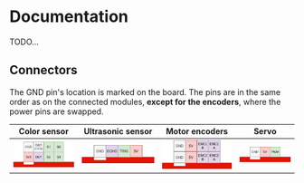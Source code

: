 # Documentation

TODO...

## Connectors

The GND pin's location is marked on the board. The pins are in the same order as on the connected modules, **except for the encoders**, where the power pins are swapped.

| Color sensor                                       | Ultrasonic sensor                                | Motor encoders                                | Servo                                |
|----------------------------------------------------|--------------------------------------------------|-----------------------------------------------|--------------------------------------|
| <img src="img/color_sensor_pinout.png"> | <img src="img/ultrasonic_pinout.png"> | <img src="img/encoder_pinout.png"> | <img src="img/servo.png"> |

